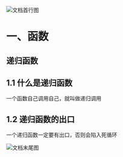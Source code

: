 
![文档首行图](/Users/ruby/Documents/孔壹学院/在线录制图片/文档首行图.jpg)



# 一、函数

## 递归函数

## 1.1 什么是递归函数

一个函数自己调用自己，就叫做递归调用

## 1.2 递归函数的出口

一个递归函数一定要有出口，否则会陷入死循环













![文档末尾图](/Users/ruby/Documents/孔壹学院/在线录制图片/文档末尾图.jpg)

